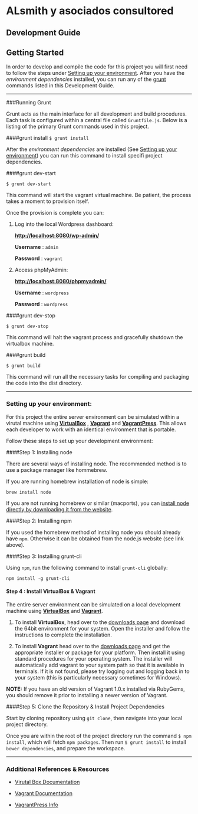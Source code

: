 # ALsmith y asociados consultored

## Development Guide

## Getting Started

In order to develop and compile the code for this project you will first need to follow the steps under [Setting up your environment](#setup). After you have the *environment dependencies* installed, you can run any of the [grunt](http://gruntjs.com/) commands listed in this Development Guide.

---

###Running Grunt

Grunt acts as the main interface for all development and build procedures. Each task is configured within a central file called `Gruntfile.js`. Below is a listing of the primary Grunt commands used in this project.

####grunt install
`$ grunt install`

After the *environment dependencies* are installed (See [Setting up your environment](#setup)) you can run this command to install specifi project dependencies.

####grunt dev-start

`$ grunt dev-start`

This command will start the vagrant virtual machine. Be patient, the process takes a moment to provision itself. 

Once the provision is complete you can:

1. Log into the local Wordpress dashboard:
	
	[**http://localhost:8080/wp-admin/**](http://localhost:8080/wp-admin/) 
	
	**Username** : `admin`
	
	**Password** : `vagrant`
	
2. Access phpMyAdmin:

	[**http://localhost:8080/phpmyadmin/**](http://localhost:8080/phpmyadmin/)
	
	**Username** : `wordpress`
	
	**Password** : `wordpress`

####grunt dev-stop

`$ grunt dev-stop`

This command will halt the vagrant process and gracefully shutdown the virtualbox machine.

####grunt build

`$ grunt build`

This command will run all the necessary tasks for compiling and packaging the code into the dist directory.

---

### <a name="setup"></a>Setting up your environment:

For this project the entire server environment can be simulated within a virutal machine using [**VirtualBox**](https://www.virtualbox.org) , [**Vagrant**](https://www.vagrantup.com) and [**VagrantPress**](https://github.com/chad-thompson/vagrantpress/blob/master/README.md). This allows each developer to work with an identical environment that is portable.

Follow these steps to set up your development environment:

####Step 1: Installing node

There are several ways of installing node. The recommended method is to use a package manager like hommebrew.

If you are running homebrew installation of node is simple:

`brew install node`

If you are not running homebrew or similar (macports), you can [install node directly by downloading it from the website](http://nodejs.org/).

####Step 2: Installing npm

If you used the homebrew method of installing node you should already have `npm`. Otherwise it can be obtained from the node.js website (see link above).

####Step 3: Installing grunt-cli

Using `npm`, run the following command to install `grunt-cli` globally:

`npm install -g grunt-cli`

#### Step 4 : Install VirtualBox & Vagrant

The entire server environment can be simulated on a local development machine using [**VirtualBox**](https://www.virtualbox.org/) and [**Vagrant**](https://www.vagrantup.com).


1. To install **VirtualBox**, head over to the [downloads page](https://www.virtualbox.org/wiki/Downloads) and download the 64bit environment for your system. Open the installer and follow the instructions to complete the installation.

2. To install **Vagrant** head over to the [downloads page](https://www.vagrantup.com/downloads) and get the appropriate installer or package for your platform. Then install it using standard procedures for your operating system. The installer will automatically add vagrant to your system path so that it is available in terminals. If it is not found, please try logging out and logging back in to your system (this is particularly necessary sometimes for Windows).

**NOTE:** If you have an old version of Vagrant 1.0.x installed via RubyGems, you should remove it prior to installing a newer version of Vagrant.

####Step 5: Clone the Repository & Install Project Dependencies

Start by cloning repository using `git clone`, then navigate into your local project directory. 

Once you are within the root of the project directory run the command `$ npm install`, which will fetch `npm packages`. Then run `$ grunt install` to install `bower dependencies`, and prepare the workspace.

---
### Additional References & Resources

* [Virutal Box Documentation](https://www.virtualbox.org/wiki/Documentation)

* [Vagrant Documentation](https://docs.vagrantup.com/v2/)

* [VagrantPress Info](https://github.com/chad-thompson/vagrantpress/blob/master/README.md)
